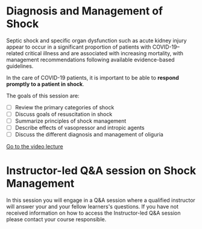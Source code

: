 # Diagnosis and Management of Shock

Septic shock and specific organ dysfunction such as acute kidney injury appear to occur in a significant proportion of patients with COVID-19–related critical illness and are associated with increasing mortality, with management recommendations following available evidence-based guidelines.

In the care of COVID-19 patients, it is important to be able to **respond promptly to a patient in shock**.

The goals of this session are:
- [ ] Review the primary categories of shock
- [ ] Discuss goals of resuscitation in shock
- [ ] Summarize principles of shock management
- [ ] Describe effects of vasopressor and intropic agents
- [ ] Discuss the different diagnosis and management of oliguria

[Go to the video lecture](https://covid19.sccm.org/Presentations/Diagnosis-and-Management-of-Shock/story_html5.html?lms=1)

# Instructor-led Q&A session on Shock Management
In this session you will engage in a Q&A session where a qualified instructor will answer your and your fellow learners's questions.
If you have not received information on how to access the Instructor-led Q&A session please contact your course responsible.
